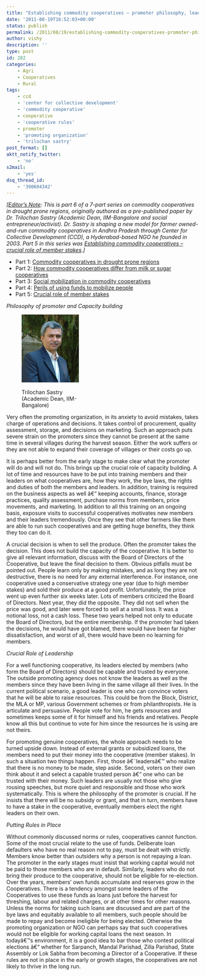 ```yaml
---
title: "Establishing commodity cooperatives – promoter philosophy, leadership and cooperative rules"
date: '2011-08-19T16:52:03+00:00'
status: publish
permalink: /2011/08/19/establishing-commodity-cooperatives-promoter-philosophy-leadership-cooperative-rules
author: vishy
description: ''
type: post
id: 282
categories:
    - Agri
    - Cooperatives
    - Rural
tags:
    - ccd
    - 'center for collective development'
    - 'commodity cooperative'
    - cooperative
    - 'cooperative rules'
    - promoter
    - 'promoting organization'
    - 'trilochan sastry'
post_format: []
aktt_notify_twitter:
    - 'no'
s2mail:
    - 'yes'
dsq_thread_id:
    - '390604342'
---
```

*\[<span style="text-decoration: underline;">Editor’s Note</span>: This is part 6 of a 7-part series on commodity cooperatives in drought prone regions, originally authored as a pre-published paper by Dr. Trilochan Sastry (Academic Dean, IIM-Bangalore and social entrepreneur/activist). Dr. Sastry is shaping a new model for farmer owned-and-run commodity cooperatives in Andhra Pradesh through Center for Collective Development (CCD), a Hyderabad-based NGO he founded in 2003. Part 5 in this series was [Establishing commodity cooperatives – crucial role of member stakes](http://www.techsangam.com/2011/08/12/establishing-commodity-cooperatives-crucial-role-of-member-stakes/).\]*

- Part 1: [Commodity cooperatives in drought prone regions](http://www.techsangam.com/2011/07/29/commodity-cooperatives-in-drought-prone-regions-part-1/)
- Part 2: [How commodity cooperatives differ from milk or sugar cooperatives](http://www.techsangam.com/2011/08/01/how-commodity-cooperatives-differ-from-milk-sugar-cooperatives/)
- Part 3: [Social mobilization in commodity cooperatives](http://www.techsangam.com/2011/08/04/establishing-commodity-cooperatives-social-mobilization/)
- Part 4: [Perils of using funds to mobilize people](http://www.techsangam.com/2011/08/08/establishing-commodity-cooperatives-perils-of-using-funds-to-mobilize-people/)
- Part 5: [Crucial role of member stakes](http://www.techsangam.com/2011/08/12/establishing-commodity-cooperatives-crucial-role-of-member-stakes/)

*Philosophy of promoter and Capacity building*

<figure aria-describedby="caption-attachment-226" class="wp-caption alignleft" id="attachment_226" style="width: 150px">

[![](../../../../uploads/2011/07/Trilochan_Sastry_iimb.jpg "Trilochan_Sastry_iimb")](../../../../uploads/2011/07/Trilochan_Sastry_iimb.jpg)<figcaption class="wp-caption-text" id="caption-attachment-226">Trilochan Sastry (Academic Dean, IIM-Bangalore)</figcaption></figure>

Very often the promoting organization, in its anxiety to avoid mistakes, takes charge of operations and decisions. It takes control of procurement, quality assessment, storage, and decisions on marketing. Such an approach puts severe strain on the promoters since they cannot be present at the same time in several villages during the harvest season. Either the work suffers or they are not able to expand their coverage of villages or their costs go up.

It is perhaps better from the early stage to make clear what the promoter will do and will not do. This brings up the crucial role of capacity building. A lot of time and resources have to be put into training members and their leaders on what cooperatives are, how they work, the bye laws, the rights and duties of both the members and leaders. In addition, training is required on the business aspects as well â€“ keeping accounts, finance, storage practices, quality assessment, purchase norms from members, price movements, and marketing. In addition to all this training on an ongoing basis, exposure visits to successful cooperatives motivates new members and their leaders tremendously. Once they see that other farmers like them are able to run such cooperatives and are getting huge benefits, they think they too can do it.

A crucial decision is when to sell the produce. Often the promoter takes the decision. This does not build the capacity of the cooperative. It is better to give all relevant information, discuss with the Board of Directors of the Cooperative, but leave the final decision to them. Obvious pitfalls must be pointed out. People learn only by making mistakes, and as long they are not destructive, there is no need for any external interference. For instance, one cooperative used a conservative strategy one year (due to high member stakes) and sold their produce at a good profit. Unfortunately, the price went up even further six weeks later. Lots of members criticized the Board of Directors. Next year, they did the opposite. They did not sell when the price was good, and later were forced to sell at a small loss. It was a notional loss, not a cash loss. These two years helped not only to educate the Board of Directors, but the entire membership. If the promoter had taken the decisions, he would have got blamed, there would have been far higher dissatisfaction, and worst of all, there would have been no learning for members.

*Crucial Role of Leadership*

For a well functioning cooperative, its leaders elected by members (who form the Board of Directors) should be capable and trusted by everyone. The outside promoting agency does not know the leaders as well as the members since they have been living in the same village all their lives. In the current political scenario, a good leader is one who can convince voters that he will be able to raise resources. This could be from the Block, District, the MLA or MP, various Government schemes or from philanthropists. He is articulate and persuasive. People vote for him, he gets resources and sometimes keeps some of it for himself and his friends and relatives. People know all this but continue to vote for him since the resources he is using are not theirs.

For promoting genuine cooperatives, the whole approach needs to be turned upside down. Instead of external grants or subsidized loans, the members need to put their money into the cooperative (member stakes). In such a situation two things happen. First, those â€˜leadersâ€™ who realize that there is no money to be made, step aside. Second, voters on their own think about it and select a capable trusted person â€“ one who can be trusted with their money. Such leaders are usually not those who give rousing speeches, but more quiet and responsible and those who work systematically. This is where the philosophy of the promoter is crucial. If he insists that there will be no subsidy or grant, and that in turn, members have to have a stake in the cooperative, eventually members elect the right leaders on their own.

*Putting Rules in Place*

Without commonly discussed norms or rules, cooperatives cannot function. Some of the most crucial relate to the use of funds. Deliberate loan defaulters who have no real reason not to pay, must be dealt with strictly. Members know better than outsiders why a person is not repaying a loan. The promoter in the early stages must insist that working capital would not be paid to those members who are in default. Similarly, leaders who do not bring their produce to the cooperative, should not be eligible for re-election. Over the years, members’ own funds accumulate and reserves grow in the Cooperatives. There is a tendency amongst some leaders of the Cooperatives to use these funds as loans just before the harvest for threshing, labour and related charges, or at other times for other reasons. Unless the norms for taking such loans are discussed and are part of the bye laws and equitably available to all members, such people should be made to repay and become ineligible for being elected. Otherwise the promoting organization or NGO can perhaps say that such cooperatives would not be eligible for working capital loans the next season. In todayâ€™s environment, it is a good idea to bar those who contest political elections â€“ whether for Sarpanch, Mandal Parishad, Zilla Parishad, State Assembly or Lok Sabha from becoming a Director of a Cooperative. If these rules are not in place in the early or growth stages, the cooperatives are not likely to thrive in the long run.